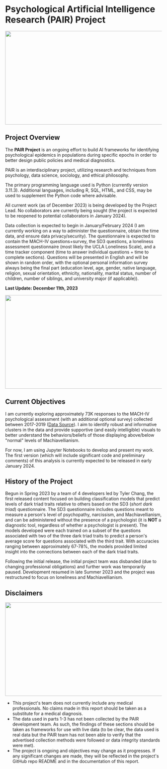 # Psychological Artificial Intelligence Research (PAIR) Project

<!--This is the first gif. It is sourced from giphy under the search term "psychology".-->
<div id="header" align="center">
<img src="https://media.giphy.com/media/v1.Y2lkPTc5MGI3NjExYTMwam5wdnhndG54Y2M4NXFqZWRwdWRoNWZmeHFlNHdtMHlpd2JzOSZlcD12MV9pbnRlcm5hbF9naWZfYnlfaWQmY3Q9Zw/vmpD7oogmtjGg/giphy.gif" width="700" height="300"/>
</div>

## Project Overview

The **PAIR Project** is an ongoing effort to build AI frameworks for identifying psychological epidemics in populations during specific epochs in order to better design public policies and medical diagnostics.

PAIR is an interdisciplinary project, utilizing research and techniques from psychology,
data science, sociology, and ethical philosophy. 

The primary programming language used is Python (currently version 3.11.3). Additional 
languages, including R, SQL, HTML, and CSS, may be used to supplement the Python code 
where advisable. 

All current work (as of December 2023) is being developed by the Project Lead. No 
collaborators are currently being sought (the project is expected to be reopened to 
potential collaborators in January 2024). 

Data collection is expected to begin in January/February 2024 (I am currently working
on a way to administer the questionnaire, obtain the time data, and ensure data
privacy/security). The questionnaire is expected to contain the MACH-IV questions+survey, 
the SD3 questions, a loneliness assessment questionnaire (most likely the UCLA Loneliness Scale), and a time tracker component (time to answer individual questions + time to 
complete sections). Questions will be presented in English and will be shown in random 
order, with the optional personal information survey always being the final part (education
level, age, gender, native language, religion, sexual orientation, ethnicity, nationality,
marital status, number of children, number of siblings, and university major (if applicable)).

**Last Update: December 11th, 2023**
<div id="header" align="center">
<img src="https://media.giphy.com/media/v1.Y2lkPTc5MGI3NjExbXl5cTRia2Q0dnEzYWdrMzFlZDkwN29pdGtrZGJ0dTl3dnVkenF2dyZlcD12MV9pbnRlcm5hbF9naWZfYnlfaWQmY3Q9Zw/O3pR48VrAqirjZhOyE/giphy.gif" width="700" height="300">
</div>

## Current Objectives

I am currently exploring approximately 73K responses to the MACH-IV psychological assessment (with an additional optional survey) collected between 2017-2019 ([Data Source](https://www.kaggle.com/datasets/mathurinache/machivallianism-test)). I aim to identify robust and informative clusters in the data and provide supportive (and easily intelligible) visuals to better understand the behaviors/beliefs of those displaying above/below "normal" levels of Machiavellianism.

For now, I am using Jupyter Notebooks to develop and present my work. The first version (which will include significant code and preliminary comments) of this analysis is currently expected to be released in early January 2024. 

## History of the Project

Begun in Spring 2023 by a team of 4 developers led by Tyler Chang, the first released content 
focused on building classification models that predict levels of dark triad traits relative to others 
based on the SD3 (*short dark triad*) questionnaire. The SD3 questionnaire includes questions 
meant to measure a person's level of psychopathy, narcissism, and Machiavellianism, and can be 
administered without the presence of a psychologist (it is **NOT** a diagnostic tool, 
regardless of whether a psychologist is present). The models developed were each trained 
on a subset of the questions associated with two of the three dark triad traits to predict 
a person's average score for questions associated with the third trait. With accuracies 
ranging between approximately 67-78%, the models provided limited insight into the 
connections between each of the dark triad traits. 

Following the initial release, the initial project team was disbanded (due to changing
professional obligations) and further work was temporarily paused. Development resumed
in late Summer 2023 and the project was restructured to focus on loneliness and Machiavellianism. 

## Disclaimers

<div id="header" align="center">
<img src="https://media.giphy.com/media/v1.Y2lkPTc5MGI3NjExOWZ6bmhudzJmNHc2aWd2b3ByczFlMDZ0bjZzb3RzbTcyMThsemNmYiZlcD12MV9pbnRlcm5hbF9naWZfYnlfaWQmY3Q9Zw/26FmPTVxvuGupMAYo/giphy.gif" height="300" width="700">
</div>

- This project's team does not currently include any medical professionals. 
No claims made in this report should be taken as a substitute for a medical
diagnosis.
- The data used in parts 1-3 has not been collected by the PAIR development team. 
As such, the findings of these sections should be taken as frameworks for use with
live data (to be clear, the data used is real data but the PAIR team has not been
able to verify that the advertised collection methods were followed or data integrity standards
were met).
- The project is ongoing and objectives may change as it progresses. If any significant
changes are made, they will be reflected in the project's GitHub repo README and in 
the documentation of this report.





